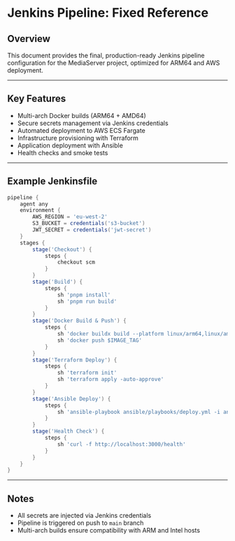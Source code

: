# Jenkins Pipeline: Fixed Reference

## Overview

This document provides the final, production-ready Jenkins pipeline configuration for the MediaServer project, optimized for ARM64 and AWS deployment.

---

## Key Features
- Multi-arch Docker builds (ARM64 + AMD64)
- Secure secrets management via Jenkins credentials
- Automated deployment to AWS ECS Fargate
- Infrastructure provisioning with Terraform
- Application deployment with Ansible
- Health checks and smoke tests

---

## Example Jenkinsfile

```groovy
pipeline {
    agent any
    environment {
        AWS_REGION = 'eu-west-2'
        S3_BUCKET = credentials('s3-bucket')
        JWT_SECRET = credentials('jwt-secret')
    }
    stages {
        stage('Checkout') {
            steps {
                checkout scm
            }
        }
        stage('Build') {
            steps {
                sh 'pnpm install'
                sh 'pnpm run build'
            }
        }
        stage('Docker Build & Push') {
            steps {
                sh 'docker buildx build --platform linux/arm64,linux/amd64 -t $IMAGE_TAG .'
                sh 'docker push $IMAGE_TAG'
            }
        }
        stage('Terraform Deploy') {
            steps {
                sh 'terraform init'
                sh 'terraform apply -auto-approve'
            }
        }
        stage('Ansible Deploy') {
            steps {
                sh 'ansible-playbook ansible/playbooks/deploy.yml -i ansible/inventory/hosts.yml'
            }
        }
        stage('Health Check') {
            steps {
                sh 'curl -f http://localhost:3000/health'
            }
        }
    }
}
```

---

## Notes
- All secrets are injected via Jenkins credentials
- Pipeline is triggered on push to `main` branch
- Multi-arch builds ensure compatibility with ARM and Intel hosts
